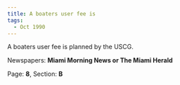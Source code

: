 ```yaml
---  
title: A boaters user fee is  
tags:  
  - Oct 1990  
---  
```

  
A boaters user fee is planned by the USCG.  
  
Newspapers: **Miami Morning News or The Miami Herald**  
  
Page: **8**, Section: **B** 
